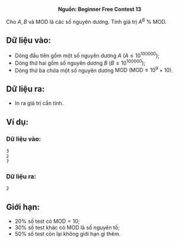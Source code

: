 **<center>Nguồn: Beginner Free Contest 13</center>**

Cho $A, B$ và $\text{MOD}$ là các số nguyên dương. Tính giá trị $A^B\ \% \text{ MOD}$.

## Dữ liệu vào:
- Dòng đầu tiên gồm một số nguyên dương $A\ (A ≤ 10^{100000})$;
- Dòng thứ hai gồm số nguyên dương $B\ (B ≤ 10^{100000})$;
- Dòng thứ ba chứa một số nguyên dương $\text{MOD}\ (\text{MOD} ≤ 10^9 + 10)$.

## Dữ liệu ra:
- In ra giá trị cần tính.

## Ví dụ:
### Dữ liệu vào:
```
3
2
7
```

### Dữ liệu ra:
```
2
```

## Giới hạn:
- $20\%$ số test có $\text{MOD} = 10$;
- $30\%$ số test khác có $\text{MOD}$ là số nguyên tố;
- $50\%$ số test còn lại không giới hạn gì thêm.
